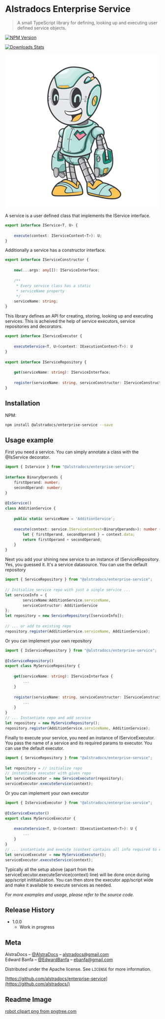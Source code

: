 # Alstradocs Enterprise Service
> A small TypeScript library for defining, looking up and executing user defined service objects.

[![NPM Version][npm-image]][npm-url]
<!-- [![Build Status][travis-image]][travis-url] -->
[![Downloads Stats][npm-downloads]][npm-url]

![](header.png)

A service is a user defined class that implements the IService interface.

```typescript
export interface IService<T, U> {

    execute(context: IServiceContext<T>): U;
}
```

Additionally a service has a constructor interface.

```typescript
export interface IServiceConstructor {

    new(...args: any[]): IServiceInterface; 

    /**
     * Every service class has a static 
     * serviceName property
     */   
    serviceName: string;
}
```
This library defines an API for creating, storing, looking up and executing services. This is acheived the help of service executors, service repositories and decorators.

```typescript
export interface IServiceExecutor {

    executeService<T, U>(context: IExecutionContext<T>): U
}

export interface IServiceRepository {

    get(serviceName: string): IServiceInterface;

    register(serviceName: string, serviceConstructor: IServiceConstructor): void;
}
```

## Installation

NPM:

```sh
npm install @alstradocs/enterprise-service --save
```

## Usage example

First you need a service. You can simply annotate a class with the @IsService decorator.

```typescript
import { IsService } from "@alstradocs/enterprise-service";

interface BinaryOperands {
    firstOperand: number;
    secondOperand: number;
}

@IsService()
class AdditionService {

    public static serviceName = 'AdditionService';

    execute(context: service.IServiceContext<BinaryOperands>): number {
        let { firstOperand, secondOperand } = context.data;
        return firstOperand + secondOperand;
    }
}
```
Next you add your shining new service to an instance of IServiceRepository. Yes, you guessed it. It's a service datasource. You can use the default repository 
```typescript
import { ServiceRepository } from "@alstradocs/enterprise-service";

// Initialize service repo with just a single service ...
let serviceInfo = { 
        serviceName:AdditionService.serviceName, 
        serviceContructor: AdditionService 
};
let repository = new ServiceRepository([serviceInfo]);

// ... or add to existing repo
repository.register(AdditionService.serviceName, AdditionService);
```
Or you can implement your own repository 

```typescript
import { IsServiceRepository } from "@alstradocs/enterprise-service";

@IsServiceRepository()
export class MyServiceRepository {

    get(serviceName: string): IServiceInterface {
        ...
    }

    register(serviceName: string, serviceConstructor: IServiceConstructor): void {
        ...
    }
}
// ... Instantiate repo and add service
let repository = new MyServiceRepository();
repository.register(AdditionService.serviceName, AdditionService);
```

Finally to execute your service, you need an instance of IServiceExecutor. You pass 
the name of a service and its required params to executor. You can use the default
executor.

```typescript
import { ServiceRepository } from "@alstradocs/enterprise-service";

let repository = // initialize repo
// instantiate executor with given repo
let serviceExecutor = new ServiceExecutor(repository);
serviceExecutor.executeService(context);
```
Or you can implement your own executor 

```typescript
import { IsServiceExecutor } from "@alstradocs/enterprise-service";

@IsServiceExecutor()
export class MyServiceExecutor {
    
    executeService<T, U>(context: IExecutionContext<T>): U {
        ...
    }
}
// ... instantiate and execute (context contains all info required to execute a service)
let serviceExecutor = new MyServiceExecutor();
serviceExecutor.executeService(context);
```
Typically all the setup above (apart from the serviceExecutor.executeService(context) line) will be
done once during app/script inititialization. You can then store the executor app/script wide and
make it available to execute services as needed.

_For more examples and usage, please refer to the source code._

## Release History

* 1.0.0
    * Work in progress

## Meta

AlstraDocs – [@AlstraDocs](https://twitter.com/alstradocs) – alstradocs@gmail.com\
Edward Banfa – [@EdwardBanfa](https://twitter.com/edwardbanfa) – ebanfa@gmail.com

Distributed under the Apache license. See ``LICENSE`` for more information.

[https://github.com/alstradocs/enterprise-service](https://github.com/alstradocs/)

## Readme Image
<a href='https://pngtree.com/so/robot-clipart'>robot clipart png from pngtree.com</a>
<!-- Markdown link & img dfn's -->
[npm-image]: https://img.shields.io/npm/v/@alstradocs/enterprise-service
[npm-url]: https://npmjs.org/package/@alstradocs/enterprise-service
[npm-downloads]: https://img.shields.io/npm/dw/@alstradocs/enterprise-service
[wiki]: https://github.com/yourname/yourproject/wiki
